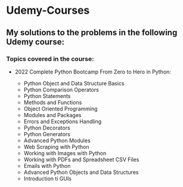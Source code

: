 # Udemy-Courses

## **My solutions to the problems in the following Udemy course:**

 
### **Topics covered in the course:**

 - 2022 Complete Python Bootcamp From Zero to Hero in Python:

	- Python Object and Data Structure Basics
	- Python Comparison Operators
	- Python Statements
	- Methods and Functions
	- Object Oriented Programming
	- Modules and Packages
	- Errors and Exceptions Handling
	- Python Decorators
	- Python Generators
	- Advanced Python Modules
	- Web Scraping with Python
	- Working with Images with Python
	- Working with PDFs and Spreadsheet CSV Files
	- Emails with Python
	- Advanced Python Objects and Data Structures
	- Introduction ti GUIs
	
